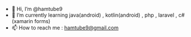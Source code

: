 - 👋 Hi, I’m @hamtube9
- 🌱 I’m currently learning java(android) , kotlin(android) , php , laravel , c#(xamarin forms)
- 📫 How to reach me : hamtube9@gmail.com

<!---
hamtube9/hamtube9 is a ✨ special ✨ repository because its `README.md` (this file) appears on your GitHub profile.
You can click the Preview link to take a look at your changes.
--->
